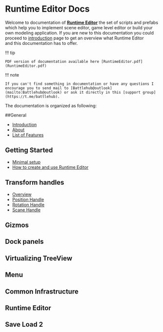 # Runtime Editor Docs

Welcome to documentation of <a href="http://u3d.as/v9j" target="_blank"><strong>Runtime Editor</strong></a> the set of scripts and prefabs which help you to implement scene editor, game level editor or build your own modeling application. If you are new to this documentation you could proceed to [introduction](introduction.md) page to get an overview what Runtime Editor   
and this documentation has to offer.

!!! tip

	PDF version of documentation available here [RuntimeEditor.pdf](RuntimeEditor.pdf)
	
!!! note
	
	
	If you can't find something in documentation or have any questions I encourage you to send mail to [Battlehub@outlook](mailto:Battlehub@outlook) or ask it directly in this [support group](https://t.me/battlehub). 
	
   
The documentation is organized as following:

##General

*   [Introduction](general/introduction.md)
*   [About](general/about.md)
*   [List of Features](general/features.md)

## Getting Started
*  [Minimal setup](getstarted/minmal.md)
*  [How to create and use Runtime Editor](getstarted/createrte.md)

## Transform handles
*  [Overview](rthandles/overview.md)
*  [Position Handle](rthandles/positionhandle.md)
*  [Rotation Handle](rthandles/rotationhandle.md)
*  [Scane Handle](rthandles/scalehandle.md)  

## Gizmos

## Dock panels

## Virtualizing TreeView

## Menu

## Common Infrastructure

## Runtime Editor

## Save Load 2





